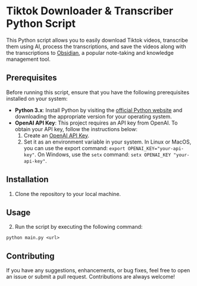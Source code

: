 # Tiktok Downloader & Transcriber Python Script

This Python script allows you to easily download Tiktok videos, transcribe them using AI, process the transcriptions, and save the videos along with the transcriptions to [Obsidian](https://obsidian.md/), a popular note-taking and knowledge management tool.

## Prerequisites

Before running this script, ensure that you have the following prerequisites installed on your system:

- **Python 3.x**: Install Python by visiting the [official Python website](https://www.python.org/) and downloading the appropriate version for your operating system.
- **OpenAI API Key**: This project requires an API key from OpenAI. To obtain your API key, follow the instructions below:
    1. Create an [OpenAI API Key](https://platform.openai.com/account/api-keys).
    4. Set it as an environment variable in your system. In Linux or MacOS, you can use the export command: `export OPENAI_KEY="your-api-key"`. On Windows, use the `setx` command: `setx OPENAI_KEY "your-api-key"`.

## Installation

1. Clone the repository to your local machine.

## Usage

2. Run the script by executing the following command:
```
python main.py <url>
```

## Contributing

If you have any suggestions, enhancements, or bug fixes, feel free to open an issue or submit a pull request. Contributions are always welcome!

